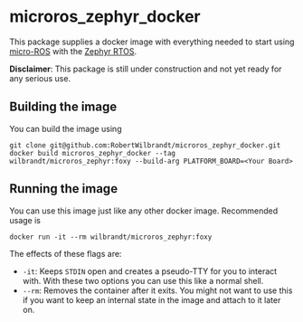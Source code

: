 microros_zephyr_docker
======================

This package supplies a docker image with everything needed to start using [micro-ROS](https://micro-ros.github.io/) with the [Zephyr RTOS](https://www.zephyrproject.org/).

**Disclaimer**: This package is still under construction and not yet ready for any serious use.

Building the image
------------------

You can build the image using

```console
git clone git@github.com:RobertWilbrandt/microros_zephyr_docker.git
docker build microros_zephyr_docker --tag wilbrandt/microros_zephyr:foxy --build-arg PLATFORM_BOARD=<Your Board>
```

Running the image
-----------------

You can use this image just like any other docker image. Recommended usage is

```console
docker run -it --rm wilbrandt/microros_zephyr:foxy
```

The effects of these flags are:
- ```-it```: Keeps ```STDIN``` open and creates a pseudo-TTY for you to interact with. With these two options you can use this like a normal shell.
- ```--rm```: Removes the container after it exits. You might not want to use this if you want to keep an internal state in the image and attach to it later on.
